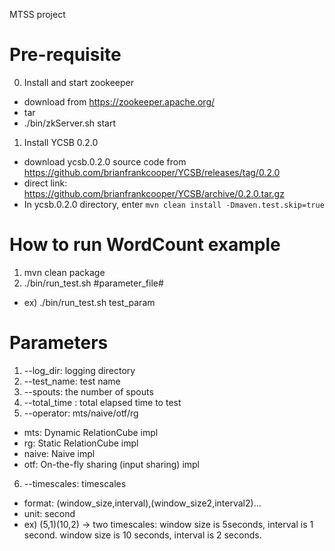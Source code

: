 MTSS project

# Pre-requisite

0. Install and start zookeeper
  - download from https://zookeeper.apache.org/
  - tar
  - ./bin/zkServer.sh start

1. Install YCSB 0.2.0 
  - download ycsb.0.2.0 source code from https://github.com/brianfrankcooper/YCSB/releases/tag/0.2.0 
  - direct link: https://github.com/brianfrankcooper/YCSB/archive/0.2.0.tar.gz
  - In ycsb.0.2.0 directory, enter `mvn clean install -Dmaven.test.skip=true`

# How to run WordCount example

1. mvn clean package 
2. ./bin/run_test.sh #parameter_file#
  - ex) ./bin/run_test.sh test_param

# Parameters
1. --log_dir: logging directory
2. --test_name: test name
3. --spouts: the number of spouts 
4. --total_time : total elapsed time to test
5. --operator: mts/naive/otf/rg
  * mts: Dynamic RelationCube impl
  * rg: Static RelationCube impl
  * naive: Naive impl
  * otf: On-the-fly sharing (input sharing) impl
6. --timescales: timescales
  * format: (window_size,interval),(window_size2,interval2)...
  * unit: second
  * ex) (5,1)(10,2) -> two timescales: window size is 5seconds, interval is 1 second. window size is 10 seconds, interval is 2 seconds.

